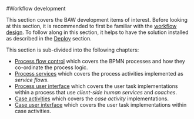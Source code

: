#Workflow development

This section covers the BAW development items of interest. Before looking at this section, it is recommended to first be familiar with the [workflow design](../../design/workflow). To follow along in this section, it helps to have the solution installed as described in the [Deploy](../../showtime/deploy-solution) section.

This section is sub-divided into the following chapters:

- [Process flow control](../process-flow-control) which covers the BPMN processes and how they co-ordinate the process logic.
- [Process services](../process-services) which covers the process activities implemented as *service flows*.
- [Process user interface](../process-user-interface) which covers the user task implementations within a process that use *client-side human services* and *coaches*.
- [Case activities](../case-activities) which covers the *case activity* implementations.
- [Case user interface](../case-user-interface) which covers the user task implementations within case activities.
